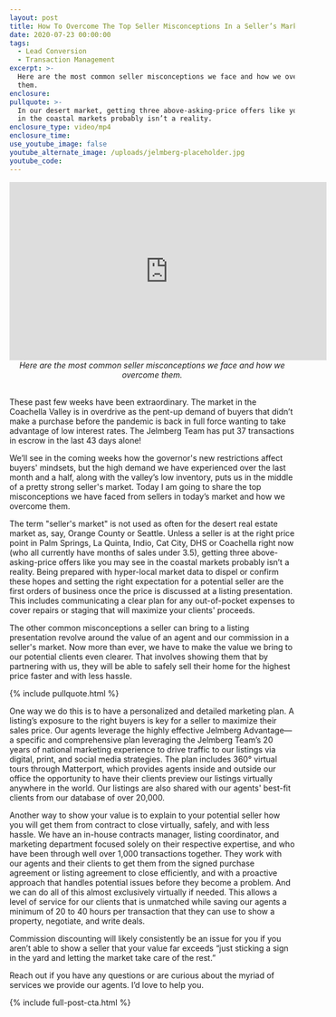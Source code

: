 ```yaml
---
layout: post
title: How To Overcome The Top Seller Misconceptions In a Seller’s Market
date: 2020-07-23 00:00:00
tags:
  - Lead Conversion
  - Transaction Management
excerpt: >-
  Here are the most common seller misconceptions we face and how we overcome
  them.
enclosure:
pullquote: >-
  In our desert market, getting three above-asking-price offers like you may see
  in the coastal markets probably isn’t a reality.
enclosure_type: video/mp4
enclosure_time:
use_youtube_image: false
youtube_alternate_image: /uploads/jelmberg-placeholder.jpg
youtube_code:
---
```


<center><iframe src="https://www.youtube.com/embed/QdcdpvHcQMQ?rel=0" width="560" height="315" frameborder="0" allowfullscreen="allowfullscreen"></iframe></center>

<center><em>Here are the most common seller misconceptions we face and how we overcome them.</em></center>

<br>These past few weeks have been extraordinary. The market in the Coachella Valley is in overdrive as the pent-up demand of buyers that didn’t make a purchase before the pandemic is back in full force wanting to take advantage of low interest rates. The Jelmberg Team has put 37 transactions in escrow in the last 43 days alone\!

We’ll see in the coming weeks how the governor's new restrictions affect buyers' mindsets, but the high demand we have experienced over the last month and a half, along with the valley’s low inventory, puts us in the middle of a pretty strong seller's market. Today I am going to share the top misconceptions we have faced from sellers in today’s market and how we overcome them.

The term "seller's market" is not used as often for the desert real estate market as, say, Orange County or Seattle. Unless a seller is at the right price point in Palm Springs, La Quinta, Indio, Cat City, DHS or Coachella right now (who all currently have months of sales under 3.5), getting three above-asking-price offers like you may see in the coastal markets probably isn’t a reality. Being prepared with hyper-local market data to dispel or confirm these hopes and setting the right expectation for a potential seller are the first orders of business once the price is discussed at a listing presentation. This includes communicating a clear plan for any out-of-pocket expenses to cover repairs or staging that will maximize your clients' proceeds.

The other common misconceptions a seller can bring to a listing presentation revolve around the value of an agent and our commission in a seller's market. Now more than ever, we have to make the value we bring to our potential clients even clearer. That involves showing them that by partnering with us, they will be able to safely sell their home for the highest price faster and with less hassle.

{% include pullquote.html %}

One way we do this is to have a personalized and detailed marketing plan. A listing’s exposure to the right buyers is key for a seller to maximize their sales price. Our agents leverage the highly effective Jelmberg Advantage—a specific and comprehensive plan leveraging the Jelmberg Team’s 20 years of national marketing experience to drive traffic to our listings via digital, print, and social media strategies. The plan includes 360&deg; virtual tours through Matterport, which provides agents inside and outside our office the opportunity to have their clients preview our listings virtually anywhere in the world. Our listings are also shared with our agents' best-fit clients from our database of over 20,000.

Another way to show your value is to explain to your potential seller how you will get them from contract to close virtually, safely, and with less hassle. We have an in-house contracts manager, listing coordinator, and marketing department focused solely on their respective expertise, and who have been through well over 1,000 transactions together. They work with our agents and their clients to get them from the signed purchase agreement or listing agreement to close efficiently, and with a proactive approach that handles potential issues before they become a problem. And we can do all of this almost exclusively virtually if needed. This allows a level of service for our clients that is unmatched while saving our agents a minimum of 20 to 40 hours per transaction that they can use to show a property, negotiate, and write deals.

Commission discounting will likely consistently be an issue for you if you aren’t able to show a seller that your value far exceeds “just sticking a sign in the yard and letting the market take care of the rest.”

Reach out if you have any questions or are curious about the myriad of services we provide our agents. I’d love to help you.

{% include full-post-cta.html %}